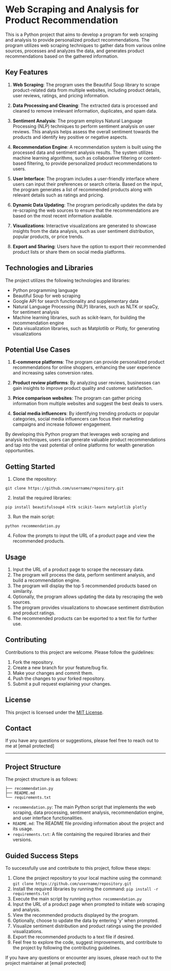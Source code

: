 # Web Scraping and Analysis for Product Recommendation

This is a Python project that aims to develop a program for web scraping and analysis to provide personalized product recommendations. The program utilizes web scraping techniques to gather data from various online sources, processes and analyzes the data, and generates product recommendations based on the gathered information.

## Key Features

1. **Web Scraping**: The program uses the Beautiful Soup library to scrape product-related data from multiple websites, including product details, user reviews, ratings, and pricing information.

2. **Data Processing and Cleaning**: The extracted data is processed and cleaned to remove irrelevant information, duplicates, and spam data.

3. **Sentiment Analysis**: The program employs Natural Language Processing (NLP) techniques to perform sentiment analysis on user reviews. This analysis helps assess the overall sentiment towards the products and identify key positive or negative aspects.

4. **Recommendation Engine**: A recommendation system is built using the processed data and sentiment analysis results. The system utilizes machine learning algorithms, such as collaborative filtering or content-based filtering, to provide personalized product recommendations to users.

5. **User Interface**: The program includes a user-friendly interface where users can input their preferences or search criteria. Based on the input, the program generates a list of recommended products along with relevant details such as ratings and pricing.

6. **Dynamic Data Updating**: The program periodically updates the data by re-scraping the web sources to ensure that the recommendations are based on the most recent information available.

7. **Visualizations**: Interactive visualizations are generated to showcase insights from the data analysis, such as user sentiment distribution, popular products, or price trends.

8. **Export and Sharing**: Users have the option to export their recommended product lists or share them on social media platforms.

## Technologies and Libraries

The project utilizes the following technologies and libraries:

- Python programming language
- Beautiful Soup for web scraping
- Google API for search functionality and supplementary data
- Natural Language Processing (NLP) libraries, such as NLTK or spaCy, for sentiment analysis
- Machine learning libraries, such as scikit-learn, for building the recommendation engine
- Data visualization libraries, such as Matplotlib or Plotly, for generating visualizations

## Potential Use Cases

1. **E-commerce platforms**: The program can provide personalized product recommendations for online shoppers, enhancing the user experience and increasing sales conversion rates.

2. **Product review platforms**: By analyzing user reviews, businesses can gain insights to improve product quality and customer satisfaction.

3. **Price comparison websites**: The program can gather pricing information from multiple websites and suggest the best deals to users.

4. **Social media influencers**: By identifying trending products or popular categories, social media influencers can focus their marketing campaigns and increase follower engagement.

By developing this Python program that leverages web scraping and analysis techniques, users can generate valuable product recommendations and tap into the vast potential of online platforms for wealth generation opportunities.

## Getting Started

1. Clone the repository:
```
git clone https://github.com/username/repository.git
```

2. Install the required libraries:
```
pip install beautifulsoup4 nltk scikit-learn matplotlib plotly
```

3. Run the main script:
```
python recommendation.py
```

4. Follow the prompts to input the URL of a product page and view the recommended products.

## Usage

1. Input the URL of a product page to scrape the necessary data.
2. The program will process the data, perform sentiment analysis, and build a recommendation engine.
3. The program will display the top 5 recommended products based on similarity.
4. Optionally, the program allows updating the data by rescraping the web sources.
5. The program provides visualizations to showcase sentiment distribution and product ratings.
6. The recommended products can be exported to a text file for further use.

## Contributing

Contributions to this project are welcome. Please follow the guidelines:

1. Fork the repository.
2. Create a new branch for your feature/bug fix.
3. Make your changes and commit them.
4. Push the changes to your forked repository.
5. Submit a pull request explaining your changes.

## License

This project is licensed under the [MIT License](LICENSE).

## Contact

If you have any questions or suggestions, please feel free to reach out to me at [email protected]

---

## Project Structure

The project structure is as follows:

```
├── recommendation.py
├── README.md
└── requirements.txt
```

- `recommendation.py`: The main Python script that implements the web scraping, data processing, sentiment analysis, recommendation engine, and user interface functionalities.
- `README.md`: The README file providing information about the project and its usage.
- `requirements.txt`: A file containing the required libraries and their versions.

## Guided Success Steps

To successfully use and contribute to this project, follow these steps:

1. Clone the project repository to your local machine using the command: `git clone https://github.com/username/repository.git`
2. Install the required libraries by running the command: `pip install -r requirements.txt`
3. Execute the main script by running `python recommendation.py`
4. Input the URL of a product page when prompted to initiate web scraping and analysis.
5. View the recommended products displayed by the program.
6. Optionally, choose to update the data by entering 'y' when prompted.
7. Visualize sentiment distribution and product ratings using the provided visualizations.
8. Export the recommended products to a text file if desired.
9. Feel free to explore the code, suggest improvements, and contribute to the project by following the contributing guidelines.

If you have any questions or encounter any issues, please reach out to the project maintainer at [email protected]